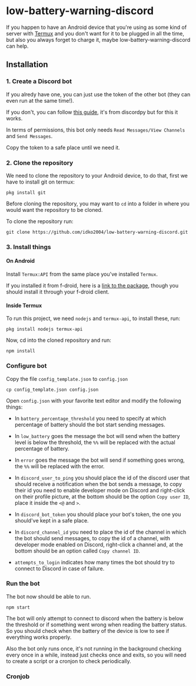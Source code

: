 # low-battery-warning-discord
If you happen to have an Android device that you're using as some kind of server with [Termux](https://termux.dev/en/) and you don't want for it to be plugged in all the time, but also you always forget to charge it, maybe low-battery-warning-discord can help.

## Installation
### 1. Create a Discord bot
If you alredy have one, you can just use the token of the other bot (they can even run at the same time!).

If you don't, you can follow [this guide](https://discordpy.readthedocs.io/en/stable/discord.html), it's from discordpy but for this it works.

In terms of permissions, this bot only needs `Read Messages/View Channels` and `Send Messages`.

Copy the token to a safe place until we need it.

### 2. Clone the repository
We need to clone the repository to your Android device, to do that, first we have to install git on termux:

```shell
pkg install git
```

Before cloning the repository, you may want to `cd` into a folder in where you would want the repository to be cloned.

To clone the repository run:

```shell
git clone https://github.com/idko2004/low-battery-warning-discord.git
```

### 3. Install things
#### On Android
Install `Termux:API` from the same place you've installed `Termux`.

If you installed it from f-droid, here is a [link to the package](https://f-droid.org/packages/com.termux.api/), though you should install it through your f-droid client.

#### Inside Termux
To run this project, we need `nodejs` and `termux-api`, to install these, run:

```shell
pkg install nodejs termux-api
```

Now, cd into the cloned repository and run:

```shell
npm install
```

### Configure bot
Copy the file `config_template.json` to `config.json`

```shell
cp config_template.json config.json
```

Open `config.json` with your favorite text editor and modify the following things:

- In `battery_percentage_threshold` you need to specify at which percentage of battery should the bot start sending messages.

- In `low_battery` goes the message the bot will send when the battery level is below the threshold, the `%%` will be replaced with the actual percentage of battery.

- In `error` goes the message the bot will send if something goes wrong, the `%%` will be replaced with the error.

- In `discord_user_to_ping` you should place the id of the discord user that should receive a notification when the bot sends a message, to copy their id you need to enable developer mode on Discord and right-click on their profile picture, at the bottom should be the option `Copy user ID`, place it inside the `<@` and `>`.

- In `discord_bot_token` you should place your bot's token, the one you should've kept in a safe place.

- In `discord_channel_id` you need to place the id of the channel in which the bot should send messages, to copy the id of a channel, with developer mode enabled on Discord, right-click a channel and, at the bottom should be an option called `Copy channel ID`.

- `attempts_to_login` indicates how many times the bot should try to connect to Discord in case of failure.

### Run the bot
The bot now should be able to run.

```shell
npm start
```

The bot will only attempt to connect to discord when the battery is below the threshold or if something went wrong when reading the battery status. So you should check when the battery of the device is low to see if everything works properly.

Also the bot only runs once, it's not running in the background checking every once in a while, instead just checks once and exits, so you will need to create a script or a cronjon to check periodically.

### Cronjob

